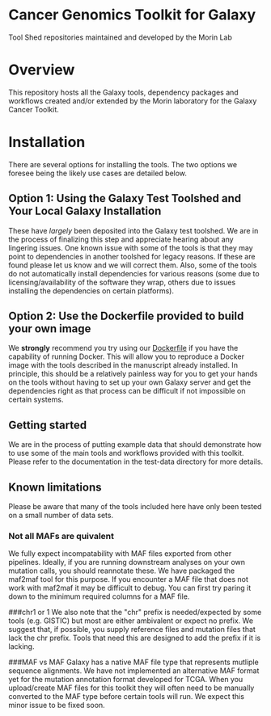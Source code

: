 # Cancer Genomics Toolkit for Galaxy
Tool Shed repositories maintained and developed by the Morin Lab

# Overview
This repository hosts all the Galaxy tools, dependency packages and workflows created and/or extended by the Morin laboratory for the Galaxy Cancer Toolkit. 

# Installation
There are several options for installing the tools. The two options we foresee being the likely use cases are detailed below. 

## Option 1: Using the Galaxy Test Toolshed and Your Local Galaxy Installation
These have *largely* been deposited into the Galaxy test toolshed. We are in the process of finalizing this step and appreciate hearing about any lingering issues. One known issue with some of the tools is that they may point to dependencies in another toolshed for legacy reasons. If these are found please let us know and we will correct them. Also, some of the tools do not automatically install dependencies for various reasons (some due to licensing/availability of the software they wrap, others due to issues installing the dependencies on certain platforms).

## Option 2: Use the Dockerfile provided to build your own image
We **strongly** recommend you try using our [Dockerfile](docker/Readme.md) if you have the capability of running Docker. This will allow you to reproduce a Docker image with the tools described in the manuscript already installed. In principle, this should be a relatively painless way for you to get your hands on the tools without having to set up your own Galaxy server and get the dependencies right as that process can be difficult if not impossible on certain systems. 

## Getting started
We are in the process of putting example data that should demonstrate how to use some of the main tools and workflows provided with this toolkit. Please refer to the documentation in the test-data directory for more details. 

## Known limitations
Please be aware that many of the tools included here have only been tested on a small number of data sets. 

### Not all MAFs are quivalent
We fully expect incompatability with MAF files exported from other pipelines. Ideally, if you are running downstream analyses on your own mutation calls, you should reannotate these. We have packaged the maf2maf tool for this purpose. If you encounter a MAF file that does not work with maf2maf it may be difficult to debug. You can first try paring it down to the minimum required columns for a MAF file. 

###chr1 or 1
We also note that the "chr" prefix is needed/expected by some tools (e.g. GISTIC) but most are either ambivalent or expect no prefix. We suggest that, if possible, you supply reference files and mutation files that lack the chr prefix. Tools that need this are designed to add the prefix if it is lacking. 

###MAF vs MAF
Galaxy has a native MAF file type that represents mutliple sequence alignments. We have not implemented an alternative MAF format yet for the mutation annotation format developed for TCGA. When you upload/create MAF files for this toolkit they will often need to be manually converted to the MAF type before certain tools will run. We expect this minor issue to be fixed soon. 
